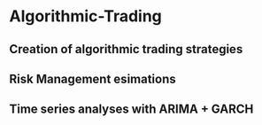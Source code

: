 # Algorithmic-Trading
## Creation of algorithmic trading strategies
## Risk Management esimations
## Time series analyses with ARIMA + GARCH
